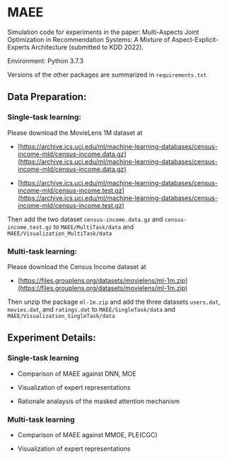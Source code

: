 # MAEE

Simulation code for experiments in the paper: Multi-Aspects Joint Optimization in Recommendation Systems: A Mixture of Aspect-Explicit-Experts Architecture (submitted to KDD 2022).

Environment: Python 3.7.3

Versions of the other packages are summarized in `requirements.txt` 

## Data Preparation:

### Single-task learning: 
Please download the MovieLens 1M dataset at

+ [https://archive.ics.uci.edu/ml/machine-learning-databases/census-income-mld/census-income.data.gz](https://archive.ics.uci.edu/ml/machine-learning-databases/census-income-mld/census-income.data.gz)

+ [https://archive.ics.uci.edu/ml/machine-learning-databases/census-income-mld/census-income.test.gz](https://archive.ics.uci.edu/ml/machine-learning-databases/census-income-mld/census-income.test.gz)

Then add the two dataset `census-income.data.gz` and `census-income.test.gz` to `MAEE/MultiTask/data` and `MAEE/Visualization_MultiTask/data`

### Multi-task learning:
Please download the Census Income dataset at

+ [https://files.grouplens.org/datasets/movielens/ml-1m.zip](https://files.grouplens.org/datasets/movielens/ml-1m.zip)


Then unzip the package `ml-1m.zip` and add the three datasets `users.dat`, `movies.dat`, and `ratings.dat` to `MAEE/SingleTask/data` and `MAEE/Visualization_SingleTask/data`




## Experiment Details:

### Single-task learning


+ Comparison of MAEE against DNN, MOE
  
+ Visualization of expert representations
  
+ Rationale analaysis of the masked attention mechanism
  



### Multi-task learning

+ Comparison of MAEE against MMOE, PLE(CGC)

+ Visualization of expert representations
  
